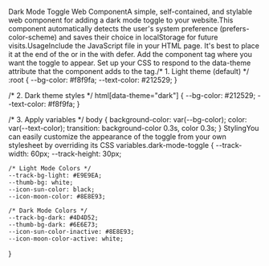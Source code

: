 Dark Mode Toggle Web ComponentA simple, self-contained, and stylable web component for adding a dark mode toggle to your website.This component automatically detects the user's system preference (prefers-color-scheme) and saves their choice in localStorage for future visits.UsageInclude the JavaScript file in your HTML page. It's best to place it at the end of the <body> or in the <head> with defer.<script src="dark-mode-toggle.js" defer></script>
Add the component tag where you want the toggle to appear.<dark-mode-toggle></dark-mode-toggle>
Set up your CSS to respond to the data-theme attribute that the component adds to the <html> tag./* 1. Light theme (default) */
:root {
    --bg-color: #f8f9fa;
    --text-color: #212529;
}

/* 2. Dark theme styles */
html[data-theme="dark"] {
    --bg-color: #212529;
    --text-color: #f8f9fa;
}

/* 3. Apply variables */
body {
    background-color: var(--bg-color);
    color: var(--text-color);
    transition: background-color 0.3s, color 0.3s;
}
StylingYou can easily customize the appearance of the toggle from your own stylesheet by overriding its CSS variables.dark-mode-toggle {
    --track-width: 60px;
    --track-height: 30px;
    
    /* Light Mode Colors */
    --track-bg-light: #E9E9EA;
    --thumb-bg: white;
    --icon-sun-color: black;
    --icon-moon-color: #8E8E93;

    /* Dark Mode Colors */
    --track-bg-dark: #4D4D52;
    --thumb-bg-dark: #6E6E73;
    --icon-sun-color-inactive: #8E8E93;
    --icon-moon-color-active: white;
}
